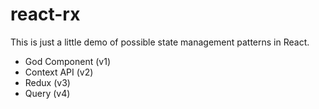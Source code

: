 # react-rx

This is just a little demo of possible state management patterns in React.
- God Component (v1)
- Context API (v2)
- Redux (v3)
- Query (v4)
